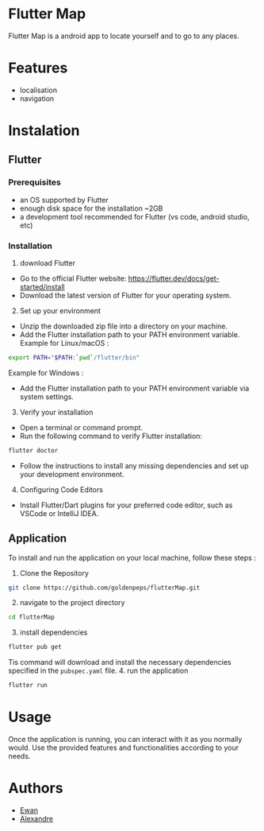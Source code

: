 # Flutter Map
Flutter Map is a android app to locate yourself and to go to any places.

# Features
- localisation
- navigation

# Instalation
## Flutter
### Prerequisites
- an OS supported by Flutter
- enough disk space for the installation ~2GB
- a development tool recommended for Flutter (vs code, android studio, etc)

### Installation
1. download Flutter
- Go to the official Flutter website: https://flutter.dev/docs/get-started/install
- Download the latest version of Flutter for your operating system.
2. Set up your environment
- Unzip the downloaded zip file into a directory on your machine.
- Add the Flutter installation path to your PATH environment variable.
Example for Linux/macOS :
```bash
export PATH="$PATH:`pwd`/flutter/bin"
```
Example for Windows :
- Add the Flutter installation path to your PATH environment variable via system settings.
3. Verify your installation
- Open a terminal or command prompt.
- Run the following command to verify Flutter installation:
```bash
flutter doctor
```
- Follow the instructions to install any missing dependencies and set up your development environment.
4. Configuring Code Editors
- Install Flutter/Dart plugins for your preferred code editor, such as VSCode or IntelliJ IDEA.
## Application
To install and run the application on your local machine, follow these steps :
1. Clone the Repository
```bash
git clone https://github.com/goldenpeps/flutterMap.git 
```
2. navigate to the project directory
```bash
cd flutterMap 
```
3. install dependencies
```bash
flutter pub get
```
Tis command will download and install the necessary dependencies specified in the `pubspec.yaml` file.
4. run the application
```bash
flutter run
```
# Usage
Once the application is running, you can interact with it as you normally would. 
Use the provided features and functionalities according to your needs.

# Authors
- [Ewan](https://github.com/goldenpeps)
- [Alexandre](https://github.com/nnaova)
